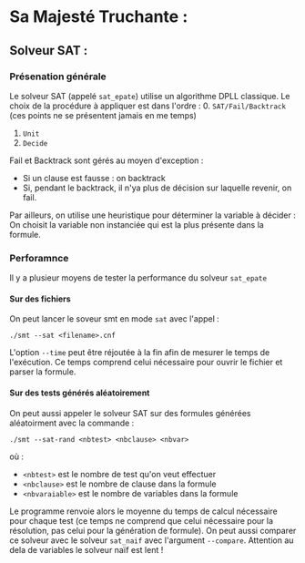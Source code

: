 Sa Majesté Truchante :
======================

Solveur SAT :
-------------

### Présenation générale

Le solveur SAT (appelé `sat_epate`) utilise un algorithme DPLL classique. 
Le choix de la procédure à appliquer est dans l'ordre : 
0. `SAT/Fail/Backtrack` (ces points ne se présentent jamais en me temps)
1. `Unit`
2. `Decide`

Fail et Backtrack sont gérés au moyen d'exception :
* Si un clause est fausse : on backtrack
* Si, pendant le backtrack, il n'ya plus de décision sur laquelle revenir,
  on fail.

Par ailleurs, on utilise une heuristique pour déterminer la variable à
décider : On choisit la variable non instanciée qui est la plus présente
dans la formule.

### Perforamnce

Il y a plusieur moyens de tester la performance du solveur `sat_epate`

#### Sur des fichiers 

On peut lancer le soveur smt en mode `sat` avec l'appel :

	./smt --sat <filename>.cnf

L'option `--time` peut être réjoutée à la fin afin de mesurer le temps de
l'exécution. Ce temps comprend celui nécessaire pour ouvrir le fichier et
parser la formule.

#### Sur des tests générés aléatoirement

On peut aussi appeler le solveur SAT sur des formules générées aléatoirment
avec la commande :

	./smt --sat-rand <nbtest> <nbclause> <nbvar>

où :
* `<nbtest>` est le nombre de test qu'on veut effectuer
* `<nbclause>` est le nombre de clause dans la formule
* `<nbvaraiable>` est le nombre de variables dans la formule

Le programme renvoie alors le moyenne du temps de calcul nécessaire pour
chaque test (ce temps ne comprend que celui nécessaire pour la
résolution, pas celui pour la génération de formule).
On peut aussi comparer ce solveur avec le solveur `sat_naif` avec
l'argument `--compare`. Attention au dela de 
 variables le solveur naïf est lent !


